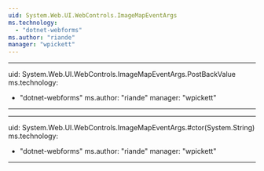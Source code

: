 ```yaml
---
uid: System.Web.UI.WebControls.ImageMapEventArgs
ms.technology: 
  - "dotnet-webforms"
ms.author: "riande"
manager: "wpickett"
---
```


---
uid: System.Web.UI.WebControls.ImageMapEventArgs.PostBackValue
ms.technology: 
  - "dotnet-webforms"
ms.author: "riande"
manager: "wpickett"
---

---
uid: System.Web.UI.WebControls.ImageMapEventArgs.#ctor(System.String)
ms.technology: 
  - "dotnet-webforms"
ms.author: "riande"
manager: "wpickett"
---
